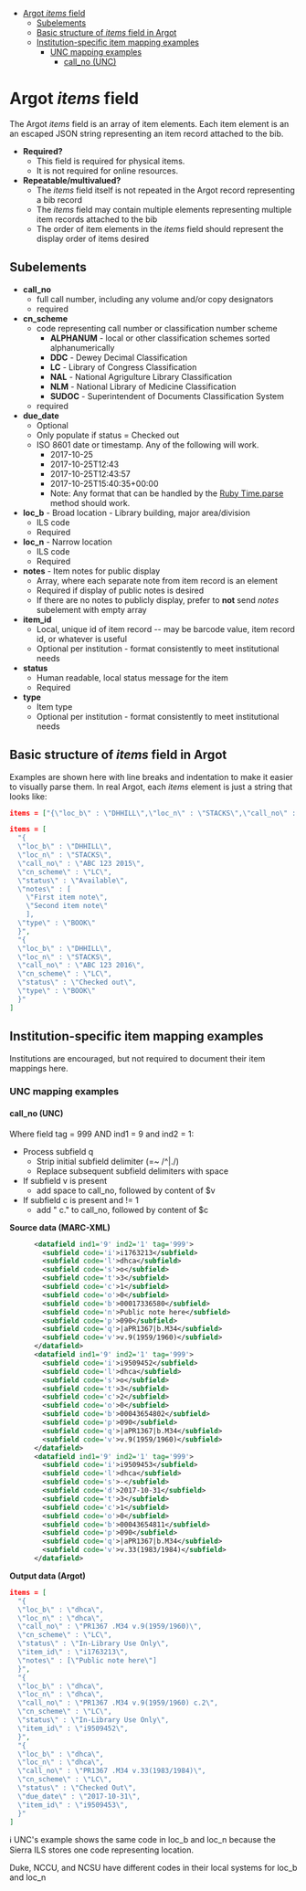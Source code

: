 - [Argot *items* field](#argot--items--field)
  * [Subelements](#subelements)
  * [Basic structure of *items* field in Argot](#basic-structure-of--items--field-in-argot)
  * [Institution-specific item mapping examples](#institution-specific-item-mapping-examples)
    + [UNC mapping examples](#unc-mapping-examples)
      - [call_no (UNC)](#call-no--unc-)



# Argot *items* field

The Argot *items* field is an array of item elements. Each item element is an an escaped JSON string representing an item record attached to the bib.

* **Required?**
  * This field is required for physical items. 
  * It is not required for online resources.
* **Repeatable/multivalued?**
  * The *items* field itself is not repeated in the Argot record representing a bib record
  * The *items* field may contain multiple elements representing multiple item records attached to the bib
  * The order of item elements in the *items* field should represent the display order of items desired

## Subelements
* **call_no**
  * full call number, including any volume and/or copy designators
  * required
* **cn_scheme**
  * code representing call number or classification number scheme
    * **ALPHANUM** - local or other classification schemes sorted alphanumerically
    * **DDC** - Dewey Decimal Classification
    * **LC** - Library of Congress Classification
    * **NAL** - National Agrigulture Library Classification
    * **NLM** - National Library of Medicine Classification
    * **SUDOC** - Superintendent of Documents Classification System
  * required
* **due_date**
  * Optional
  * Only populate if status = Checked out
  * ISO 8601 date or timestamp. Any of the following will work.
    * 2017-10-25
	* 2017-10-25T12:43
	* 2017-10-25T12:43:57
	* 2017-10-25T15:40:35+00:00
	* Note: Any format that can be handled by the [Ruby Time.parse](https://ruby-doc.org/stdlib-2.4.0/libdoc/time/rdoc/Time.html) method should work.
* **loc_b** - Broad location - Library building, major area/division
  * ILS code
  * Required
* **loc_n** - Narrow location
  * ILS code
  * Required
* **notes** - Item notes for public display
  * Array, where each separate note from item record is an element
  * Required if display of public notes is desired
  * If there are no notes to publicly display, prefer to **not** send *notes* subelement with empty array
* **item_id**
  * Local, unique id of item record -- may be barcode value, item record id, or whatever is useful
  * Optional per institution - format consistently to meet institutional needs
* **status**
  * Human readable, local status message for the item
  * Required
* **type**
  * Item type
  * Optional per institution - format consistently to meet institutional needs



## Basic structure of *items* field in Argot

Examples are shown here with line breaks and indentation to make it easier to visually parse them. In real Argot, each *items* element is just a string that looks like: 
``` JSON
items = ["{\"loc_b\" : \"DHHILL\",\"loc_n\" : \"STACKS\",\"call_no\" : \"ABC 123 2015\",\"cn_scheme\" : \"LC\",\"status\" : \"Available\",\"notes\" : [\"First item note\",\"Second item note\"],\"type\" : \"BOOK\"}"]
```

``` JSON
items = [
  "{
  \"loc_b\" : \"DHHILL\",
  \"loc_n\" : \"STACKS\",
  \"call_no\" : \"ABC 123 2015\",
  \"cn_scheme\" : \"LC\",
  \"status\" : \"Available\",
  \"notes\" : [
    \"First item note\",
	\"Second item note\"
	],
  \"type\" : \"BOOK\"
  }",
  "{
  \"loc_b\" : \"DHHILL\",
  \"loc_n\" : \"STACKS\",
  \"call_no\" : \"ABC 123 2016\",
  \"cn_scheme\" : \"LC\",
  \"status\" : \"Checked out\",
  \"type\" : \"BOOK\"
  }"
]
```

## Institution-specific item mapping examples
Institutions are encouraged, but not required to document their item mappings here.

### UNC mapping examples
#### call_no (UNC)

Where field tag = 999 AND ind1 = 9 and ind2 = 1:
- Process subfield q
  - Strip initial subfield delimiter (=~ /^\|./)
  - Replace subsequent subfield delimiters with space
- If subfield v is present
  - add space to call_no, followed by content of $v
- If subfield c is present and != 1
  - add " c." to call_no, followed by content of $c


**Source data (MARC-XML)**
``` XML
      <datafield ind1='9' ind2='1' tag='999'>
        <subfield code='i'>i1763213</subfield>
        <subfield code='l'>dhca</subfield>
        <subfield code='s'>o</subfield>
        <subfield code='t'>3</subfield>
        <subfield code='c'>1</subfield>
        <subfield code='o'>0</subfield>
        <subfield code='b'>00017336580</subfield>
        <subfield code='n'>Public note here</subfield>
        <subfield code='p'>090</subfield>
        <subfield code='q'>|aPR1367|b.M34</subfield>
        <subfield code='v'>v.9(1959/1960)</subfield>
      </datafield>
      <datafield ind1='9' ind2='1' tag='999'>
        <subfield code='i'>i9509452</subfield>
        <subfield code='l'>dhca</subfield>
        <subfield code='s'>o</subfield>
        <subfield code='t'>3</subfield>
        <subfield code='c'>2</subfield>
        <subfield code='o'>0</subfield>
        <subfield code='b'>00043654802</subfield>
        <subfield code='p'>090</subfield>
        <subfield code='q'>|aPR1367|b.M34</subfield>
        <subfield code='v'>v.9(1959/1960)</subfield>
      </datafield>
      <datafield ind1='9' ind2='1' tag='999'>
        <subfield code='i'>i9509453</subfield>
        <subfield code='l'>dhca</subfield>
        <subfield code='s'>-</subfield>
        <subfield code='d'>2017-10-31</subfield>
        <subfield code='t'>3</subfield>
        <subfield code='c'>1</subfield>
        <subfield code='o'>0</subfield>
        <subfield code='b'>00043654811</subfield>
        <subfield code='p'>090</subfield>
        <subfield code='q'>|aPR1367|b.M34</subfield>
        <subfield code='v'>v.33(1983/1984)</subfield>
      </datafield>
```

**Output data (Argot)**
``` JSON
items = [
  "{
  \"loc_b\" : \"dhca\",
  \"loc_n\" : \"dhca\",
  \"call_no\" : \"PR1367 .M34 v.9(1959/1960)\",
  \"cn_scheme\" : \"LC\",
  \"status\" : \"In-Library Use Only\",
  \"item_id\" : \"i1763213\",
  \"notes\" : [\"Public note here\"]
  }",
  "{
  \"loc_b\" : \"dhca\",
  \"loc_n\" : \"dhca\",
  \"call_no\" : \"PR1367 .M34 v.9(1959/1960) c.2\",
  \"cn_scheme\" : \"LC\",
  \"status\" : \"In-Library Use Only\",
  \"item_id\" : \"i9509452\",
  }",
  "{
  \"loc_b\" : \"dhca\",
  \"loc_n\" : \"dhca\",
  \"call_no\" : \"PR1367 .M34 v.33(1983/1984)\",
  \"cn_scheme\" : \"LC\",
  \"status\" : \"Checked Out\",
  \"due_date\" : \"2017-10-31\",
  \"item_id\" : \"i9509453\",
  }"
]
```

:information_source: UNC's example shows the same code in loc_b and loc_n because the Sierra ILS stores one code representing location.

Duke, NCCU, and NCSU have different codes in their local systems for loc_b and loc_n
